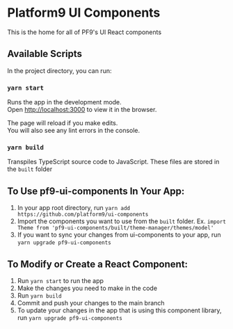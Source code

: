 # Platform9 UI Components

This is the home for all of PF9's UI React components

## Available Scripts

In the project directory, you can run:

### `yarn start`

Runs the app in the development mode.\
Open [http://localhost:3000](http://localhost:3000) to view it in the browser.

The page will reload if you make edits.\
You will also see any lint errors in the console.

### `yarn build`

Transpiles TypeScript source code to JavaScript. These files are stored in the `built` folder

## To Use pf9-ui-components In Your App:
1. In your app root directory, run `yarn add https://github.com/platform9/ui-components`
2. Import the components you want to use from the `built` folder.
   Ex. `import Theme from 'pf9-ui-components/built/theme-manager/themes/model'`
3. If you want to sync your changes from ui-components to your app, run `yarn upgrade pf9-ui-components`

## To Modify or Create a React Component:
1. Run `yarn start` to run the app
2. Make the changes you need to make in the code
3. Run `yarn build` 
4. Commit and push your changes to the main branch
5. To update your changes in the app that is using this component library, run `yarn upgrade pf9-ui-components`




   

